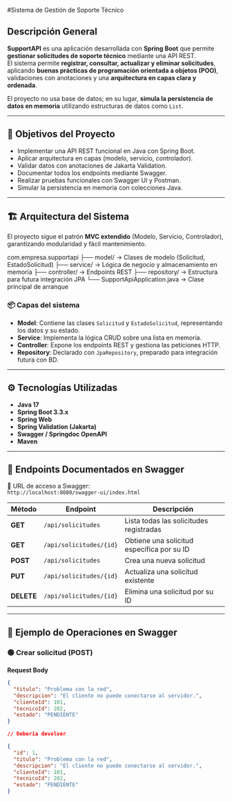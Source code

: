 #Sistema de Gestión de Soporte Técnico


##  Descripción General
**SupportAPI** es una aplicación desarrollada con **Spring Boot** que permite **gestionar solicitudes de soporte técnico** mediante una API REST.  
El sistema permite **registrar, consultar, actualizar y eliminar solicitudes**, aplicando **buenas prácticas de programación orientada a objetos (POO)**, validaciones con anotaciones y una **arquitectura en capas clara y ordenada**.  

El proyecto no usa base de datos; en su lugar, **simula la persistencia de datos en memoria** utilizando estructuras de datos como `List`.

---

## 🎯 Objetivos del Proyecto

- Implementar una API REST funcional en Java con Spring Boot.  
- Aplicar arquitectura en capas (modelo, servicio, controlador).  
- Validar datos con anotaciones de Jakarta Validation.  
- Documentar todos los endpoints mediante Swagger.  
- Realizar pruebas funcionales con Swagger UI y Postman.  
- Simular la persistencia en memoria con colecciones Java.  

---

## 🏗️ Arquitectura del Sistema

El proyecto sigue el patrón **MVC extendido** (Modelo, Servicio, Controlador), garantizando modularidad y fácil mantenimiento.

com.empresa.supportapi
├── model/ → Clases de modelo (Solicitud, EstadoSolicitud)
├── service/ → Lógica de negocio y almacenamiento en memoria
├── controller/ → Endpoints REST
├── repository/ → Estructura para futura integración JPA
└── SupportApiApplication.java → Clase principal de arranque




### 📦 Capas del sistema

- **Model**: Contiene las clases `Solicitud` y `EstadoSolicitud`, representando los datos y su estado.  
- **Service**: Implementa la lógica CRUD sobre una lista en memoria.  
- **Controller**: Expone los endpoints REST y gestiona las peticiones HTTP.  
- **Repository**: Declarado con `JpaRepository`, preparado para integración futura con BD.

---

## ⚙️ Tecnologías Utilizadas

- **Java 17**  
- **Spring Boot 3.3.x**  
- **Spring Web**  
- **Spring Validation (Jakarta)**  
- **Swagger / Springdoc OpenAPI**  
- **Maven**

---

## 🧱 Endpoints Documentados en Swagger

📍 URL de acceso a Swagger:  
`http://localhost:8080/swagger-ui/index.html`

| Método | Endpoint | Descripción |
|--------|-----------|-------------|
| **GET** | `/api/solicitudes` | Lista todas las solicitudes registradas |
| **GET** | `/api/solicitudes/{id}` | Obtiene una solicitud específica por su ID |
| **POST** | `/api/solicitudes` | Crea una nueva solicitud |
| **PUT** | `/api/solicitudes/{id}` | Actualiza una solicitud existente |
| **DELETE** | `/api/solicitudes/{id}` | Elimina una solicitud por su ID |

---

## 🧩 Ejemplo de Operaciones en Swagger

### 🟢 Crear solicitud (POST)

**Request Body**
```json
{
  "titulo": "Problema con la red",
  "descripcion": "El cliente no puede conectarse al servidor.",
  "clienteId": 101,
  "tecnicoId": 202,
  "estado": "PENDIENTE"
}

// Deberia devolver 

{
  "id": 1,
  "titulo": "Problema con la red",
  "descripcion": "El cliente no puede conectarse al servidor.",
  "clienteId": 101,
  "tecnicoId": 202,
  "estado": "PENDIENTE"
}

